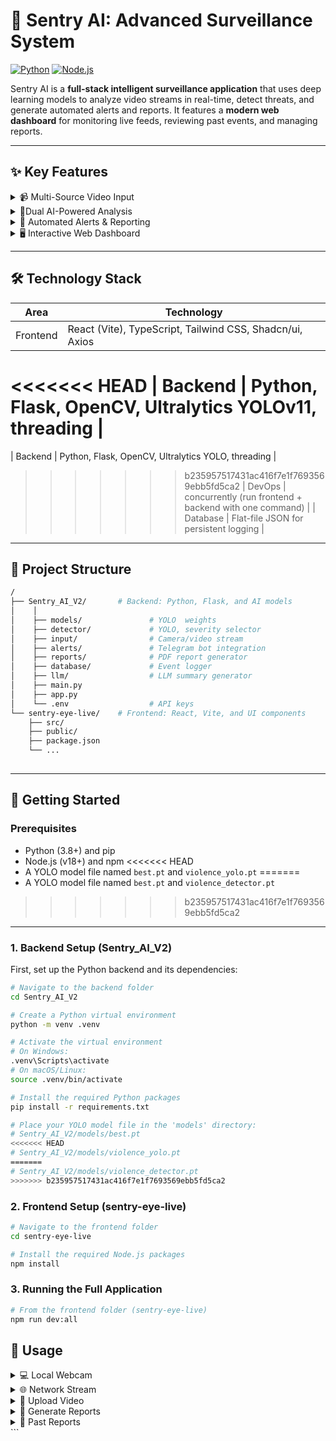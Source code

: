# 🚨 Sentry AI: Advanced Surveillance System

[![Python](https://img.shields.io/badge/Python-3.8+-blue)](https://www.python.org/)
[![Node.js](https://img.shields.io/badge/Node.js-v18+-green)](https://nodejs.org/)


Sentry AI is a **full-stack intelligent surveillance application** that uses deep learning models to analyze video streams in real-time, detect threats, and generate automated alerts and reports. It features a **modern web dashboard** for monitoring live feeds, reviewing past events, and managing reports.

---

## ✨ Key Features

<details>
<summary>📹 Multi-Source Video Input</summary>

- **Local Webcam:** Use your computer's built-in camera.
- **Network Stream:** Connect to any IP camera or phone camera using RTSP/HTTP protocols.
- **File Upload:** Process pre-recorded video files for batch analysis.

</details>

<details>
<summary>🤖Dual AI-Powered Analysis</summary>

- **Object Detection:** YOLO model detects people, guns, knives, fires, masks, helmets.
- **Violence Detection:** YOLO model detects violence.
- **Severity Assessment:** Events classified automatically as **Normal**, **Suspicious**, or **Danger**.

</details>

<details>
<summary>📣 Automated Alerts & Reporting</summary>

- **Real-Time Telegram Alerts:** Sends annotated screenshots to Telegram when danger is detected.
- **LLM-Powered Summaries:** Generates human-readable summaries using a Large Language Model.
- **PDF Report Generation:** Creates detailed reports with key frame screenshots.

</details>

<details>
<summary>🖥️ Interactive Web Dashboard</summary>

- **Live Feed Monitoring:** View live annotated video in the browser.
- **Recent Alerts:** Real-time log of alerts.
- **Report Archive:** View, download, and delete past reports.

</details>

---

## 🛠️ Technology Stack

| Area      | Technology                                                                 |
|-----------|---------------------------------------------------------------------------|
| Frontend  | React (Vite), TypeScript, Tailwind CSS, Shadcn/ui, Axios                  |
<<<<<<< HEAD
| Backend   | Python, Flask, OpenCV, Ultralytics YOLOv11, threading                     |
=======
| Backend   | Python, Flask, OpenCV, Ultralytics YOLO, threading                        |
>>>>>>> b235957517431ac416f7e1f7693569ebb5fd5ca2
| DevOps    | concurrently (run frontend + backend with one command)                     |
| Database  | Flat-file JSON for persistent logging                                      |

---

## 📁 Project Structure



```bash
/
├── Sentry_AI_V2/       # Backend: Python, Flask, and AI models
│    │
│    ├── models/               # YOLO  weights
│    ├── detector/             # YOLO, severity selector
│    ├── input/                # Camera/video stream
│    ├── alerts/               # Telegram bot integration
│    ├── reports/              # PDF report generator
│    ├── database/             # Event logger
│    ├── llm/                  # LLM summary generator
│    ├── main.py
│    ├── app.py
│    └── .env                  # API keys  
└── sentry-eye-live/    # Frontend: React, Vite, and UI components
    ├── src/
    ├── public/
    ├── package.json
    └── ...
    

```
---

## 🚀 Getting Started

### Prerequisites
- Python (3.8+) and pip
- Node.js (v18+) and npm
<<<<<<< HEAD
- A YOLO model file named `best.pt` and `violence_yolo.pt`
=======
- A YOLO model file named `best.pt` and `violence_detector.pt`
>>>>>>> b235957517431ac416f7e1f7693569ebb5fd5ca2

---

### 1. Backend Setup (Sentry_AI_V2)

First, set up the Python backend and its dependencies:

```bash
# Navigate to the backend folder
cd Sentry_AI_V2

# Create a Python virtual environment
python -m venv .venv

# Activate the virtual environment
# On Windows:
.venv\Scripts\activate
# On macOS/Linux:
source .venv/bin/activate

# Install the required Python packages
pip install -r requirements.txt

# Place your YOLO model file in the 'models' directory:
# Sentry_AI_V2/models/best.pt
<<<<<<< HEAD
# Sentry_AI_V2/models/violence_yolo.pt
=======
# Sentry_AI_V2/models/violence_detector.pt
>>>>>>> b235957517431ac416f7e1f7693569ebb5fd5ca2
```

### 2. Frontend Setup (sentry-eye-live)
```bash
# Navigate to the frontend folder
cd sentry-eye-live

# Install the required Node.js packages
npm install
```
### 3. Running the Full Application
```bash
# From the frontend folder (sentry-eye-live)
npm run dev:all
```

## 📖 Usage
<details> <summary>💻 Local Webcam</summary> Click **Start Local Webcam** to begin analysis. </details> <details> <summary>🌐 Network Stream</summary> Enter RTSP or HTTP URL (e.g., `http://192.168.1.104:8080/video`) and click **Connect Network Stream**. </details> <details> <summary>📁 Upload Video</summary> Click **Upload Video**, select a file, then click **Analyze Video**. </details> <details> <summary>📝 Generate Reports</summary> While a camera is running, click **Generate Report** to create and send a PDF summary. </details> <details> <summary>📂 Past Reports</summary> Click **Past Reports** in the header to view, download, or delete previously generated reports. </details> ```
